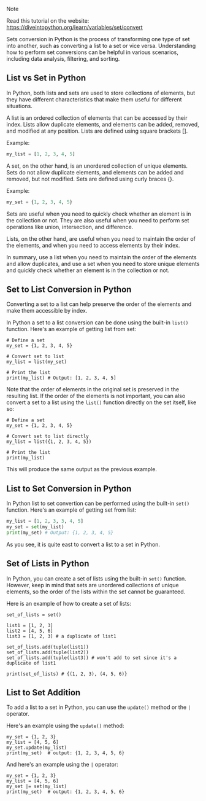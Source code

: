 > [!NOTE]
> Read this tutorial on the website: https://diveintopython.org/learn/variables/set/convert

Sets conversion in Python is the process of transforming one type of set into another, such as converting a list to a set or vice versa. Understanding how to perform set conversions can be helpful in various scenarios, including data analysis, filtering, and sorting. 

## List vs Set in Python

In Python, both lists and sets are used to store collections of elements, but they have different characteristics that make them useful for different situations.

A list is an ordered collection of elements that can be accessed by their index. Lists allow duplicate elements, and elements can be added, removed, and modified at any position. Lists are defined using square brackets [].

Example:

```python
my_list = [1, 2, 3, 4, 5]
```

A set, on the other hand, is an unordered collection of unique elements. Sets do not allow duplicate elements, and elements can be added and removed, but not modified. Sets are defined using curly braces {}.

Example:

```python
my_set = {1, 2, 3, 4, 5}
```

Sets are useful when you need to quickly check whether an element is in the collection or not. They are also useful when you need to perform set operations like union, intersection, and difference.

Lists, on the other hand, are useful when you need to maintain the order of the elements, and when you need to access elements by their index.

In summary, use a list when you need to maintain the order of the elements and allow duplicates, and use a set when you need to store unique elements and quickly check whether an element is in the collection or not.

## Set to List Conversion in Python

Converting a set to a list can help preserve the order of the elements and make them accessible by index.

In Python a set to a list conversion can be done using the built-in `list()` function. Here's an example of getting list from set:

```python3
# Define a set
my_set = {1, 2, 3, 4, 5}

# Convert set to list
my_list = list(my_set)

# Print the list
print(my_list) # Output: [1, 2, 3, 4, 5]
```

Note that the order of elements in the original set is preserved in the resulting list. If the order of the elements is not important, you can also convert a set to a list using the `list()` function directly on the set itself, like so:

```python3
# Define a set
my_set = {1, 2, 3, 4, 5}

# Convert set to list directly
my_list = list({1, 2, 3, 4, 5})

# Print the list
print(my_list)
```

This will produce the same output as the previous example.

## List to Set Conversion in Python

In Python list to set convertion can be performed using the built-in `set()` function. Here's an example of getting set from list:

```python
my_list = [1, 2, 3, 3, 4, 5]
my_set = set(my_list)
print(my_set) # Output: {1, 2, 3, 4, 5}
```

As you see, it is quite east to convert a list to a set in Python.

## Set of Lists in Python

In Python, you can create a set of lists using the built-in `set()` function. However, keep in mind that sets are unordered collections of unique elements, so the order of the lists within the set cannot be guaranteed.

Here is an example of how to create a set of lists:

```python3
set_of_lists = set()

list1 = [1, 2, 3]
list2 = [4, 5, 6]
list3 = [1, 2, 3] # a duplicate of list1

set_of_lists.add(tuple(list1))
set_of_lists.add(tuple(list2))
set_of_lists.add(tuple(list3)) # won't add to set since it's a duplicate of list1

print(set_of_lists) # {(1, 2, 3), (4, 5, 6)}
```

## List to Set Addition

To add a list to a set in Python, you can use the `update()` method or the `|` operator.

Here's an example using the `update()` method:

```python3
my_set = {1, 2, 3}
my_list = [4, 5, 6]
my_set.update(my_list)
print(my_set)  # output: {1, 2, 3, 4, 5, 6}
```

And here's an example using the `|` operator:

```python3
my_set = {1, 2, 3}
my_list = [4, 5, 6]
my_set |= set(my_list)
print(my_set)  # output: {1, 2, 3, 4, 5, 6}
```
